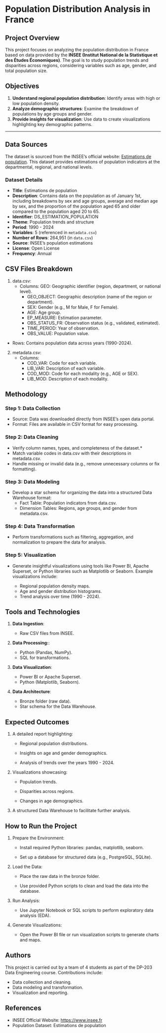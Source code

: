 # Population Distribution Analysis in France

## Project Overview
This project focuses on analyzing the population distribution in France based on data provided by the **INSEE (Institut National de la Statistique et des Études Économiques)**. The goal is to study population trends and disparities across regions, considering variables such as age, gender, and total population size.

## Objectives
1. **Understand regional population distribution**: Identify areas with high or low population density.
2. **Analyze demographic structures**: Examine the breakdown of populations by age groups and gender.
3. **Provide insights for visualization**: Use data to create visualizations highlighting key demographic patterns.

---

## Data Sources
The dataset is sourced from the INSEE’s official website: [Estimations de population](https://www.insee.fr/fr/statistiques/6008693?sommaire=6008495). This dataset provides estimations of population indicators at the departmental, regional, and national levels.

### Dataset Details
- **Title**: Estimations de population
- **Description**: Contains data on the population as of January 1st, including breakdowns by sex and age groups, average and median age by sex, and the proportion of the population aged 65 and older compared to the population aged 20 to 65.
- **Identifier**: DS_ESTIMATION_POPULATION
- **Theme**: Population trends and structure
- **Period**: 1990 - 2024
- **Variables**: 5 (referenced in `metadata.csv`)
- **Number of Rows**: 264,951 (in `data.csv`)
- **Source**: INSEE’s population estimations
- **License**: Open License
- **Frequency**: Annual


## CSV Files Breakdown

1. data.csv:
    - Columns:
        GEO: Geographic identifier (region, department, or national level).
        - GEO_OBJECT: Geographic description (name of the region or department).
        - SEX: Gender (e.g., M for Male, F for Female).
        - AGE: Age group.
        - EP_MEASURE: Estimation parameter.
        - OBS_STATUS_FR: Observation status (e.g., validated, estimated).
        - TIME_PERIOD: Year of observation.
        - OBS_VALUE: Population value.

- Rows: Contains population data across years (1990-2024).

2. metadata.csv:
    - Columns:
        - COD_VAR: Code for each variable.
        - LIB_VAR: Description of each variable.
        - COD_MOD: Code for each modality (e.g., AGE or SEX).
        - LIB_MOD: Description of each modality.

## Methodology

### Step 1: Data Collection

- Source: Data was downloaded directly from INSEE’s open data portal.
- Format: Files are available in CSV format for easy processing.

### Step 2: Data Cleaning

- Verify column names, types, and completeness of the dataset.*
- Match variable codes in data.csv with their descriptions in metadata.csv.
- Handle missing or invalid data (e.g., remove unnecessary columns or fix formatting).

### Step 3: Data Modeling

- Develop a star schema for organizing the data into a structured Data Warehouse format:
    - Fact Table: Population indicators from data.csv.
    - Dimension Tables: Regions, age groups, and gender from metadata.csv.

### Step 4: Data Transformation

- Perform transformations such as filtering, aggregation, and normalization to prepare the data for analysis.

### Step 5: Visualization

- Generate insightful visualizations using tools like Power BI, Apache Superset, or Python libraries such as Matplotlib or Seaborn. Example visualizations include:

    - Regional population density maps.
    - Age and gender distribution histograms.
    - Trend analysis over time (1990 - 2024).


## Tools and Technologies

1. **Data Ingestion**:
    - Raw CSV files from INSEE.

2. **Data Processing:**:
    - Python (Pandas, NumPy).
    - SQL for transformations.

3. **Data Visualization**:
    - Power BI or Apache Superset.
    - Python (Matplotlib, Seaborn).

4. **Data Architecture**:
    - Bronze folder (raw data).
    - Star schema for the Data Warehouse.

## Expected Outcomes

1. A detailed report highlighting:

    - Regional population distributions.

    - Insights on age and gender demographics.

    - Analysis of trends over the years 1990 - 2024.

2. Visualizations showcasing:

    - Population trends.

    - Disparities across regions.

    - Changes in age demographics.

3. A structured Data Warehouse to facilitate further analysis.

## How to Run the Project

1. Prepare the Environment:

    - Install required Python libraries: pandas, matplotlib, seaborn.

    - Set up a database for structured data (e.g., PostgreSQL, SQLite).

2. Load the Data:

    - Place the raw data in the bronze folder.

    - Use provided Python scripts to clean and load the data into the database.

3. Run Analysis:

    - Use Jupyter Notebook or SQL scripts to perform exploratory data analysis (EDA).

4. Generate Visualizations:

    - Open the Power BI file or run visualization scripts to generate charts and maps.


## Authors

This project is carried out by a team of 4 students as part of the DP-203 Data Engineering course. Contributions include:

- Data collection and cleaning.
- Data modeling and transformation.
- Visualization and reporting.

## References

- INSEE Official Website: https://www.insee.fr
- Population Dataset: Estimations de population

